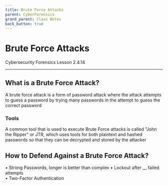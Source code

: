 ```yaml
---
title: Brute Force Attacks 
parent: CyberForensics 
grand_parent: Class Notes
back_button: true
---
```

# Brute Force Attacks
Cybersecurity Forensics Lesson 2.4.14

___
## What is a Brute Force Attack?  
A brute force attack is a form of password attack where the attack attempts to guess a password by trying many passwords in the attempt to guess the correct password  

### Tools
A common tool that is used to execute Brute Force attacks is called "John the Ripper" or JTR, which uses tools for both plaintext and hashed passwords so that they can be decrypted and stored by the attacker

## How to Defend Against a Brute Force Attack?  
• Strong Passwords, longer is better than complex
• Lockout after __ failed attempts  
• Two-Factor Authentication  
